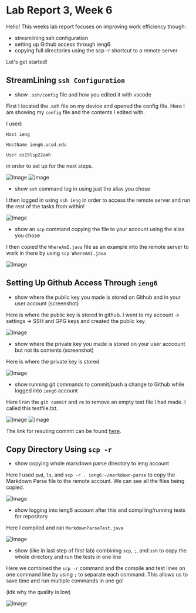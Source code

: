 # Lab Report 3, Week 6
Hello! This weeks lab report focuses on improving work efficiency though:
* streamlining ssh configuration
* setting up Github access through ieng6
* copying full directories using the scp -r shortcut to a remote server

Let's get started!

## StreamLining `ssh Configuration`

* show `.ssh/config` file and how you edited it with vscode

First I located the .ssh file on my device and opened the config file. Here I am showing my `config` file and the contents I edited with.

I used:

`Host ieng`
	
`HostName ieng6.ucsd.edu`
	
`User cs15lsp22amh`

in order to set up for the next steps.

![Image](findfile.png)
![Image](changed.png)

* show `ssh` command log in using just the alias you chose

I then logged in using `ssh ieng` in order to access the remote server and run the rest of the tasks from within!

![Image](loginieng6.png)

* show an `scp` command copying the file to your account using the alias you chose

I then copied the `WhereAmI.java` file as an example into the remote server to work in there by using `scp WhereAmI.java`

![Image](copyfile.png)

## Setting Up Github Access Through `ieng6`

* show where the public key you made is stored on Github and in your user account (screenshot)

Here is where the public key is stored in github. I went to my account -> settings -> SSH and GPG keys and created the public key.

![Image](ingit.png)

* show where the private key you made is stored on your user acccount but not its contents (screenshot)

Here is where the private key is stored

![Image](showin.png)

* show running git commands to commit/push a change to Github while logged into `ieng6` account

Here I ran the `git commit` and `rm` to remove an empty test file I had made. I called this testfile.txt.

![Image](gitcommit.png)
![Image](removefile.png)

The link for resuting commit can be found [here](https://github.com/cbcielo/markdown-parser/commit/cf431e555463f371973c499e3d55f8c342b44320).

## Copy Directory Using `scp -r`

* show copying whole markdown parse directory to ieng account

Here I used `pwd`, `ls`, and `scp -r . ieng6:~/markdown-parse` to copy the Markdown Parse file to the remote account. We can see all the files being copied.

![Image](copy1.png)

* show logging into ieng6 account after this and compiling/running tests for repository 

Here I compiled and ran `MarkdownParseTest.java` 

![Image](run.png)

* show (like in last step of first lab) combining `scp`, `;`, and `ssh` to copy the whole directory and run the tests in one line

Here we combined the `scp -r` command and the compile and test lines on one command line by using `;` to separate each command. This allows us to save time and run multiple commands in one go!

(idk why the quality is low)

![Image](sameline.png)
